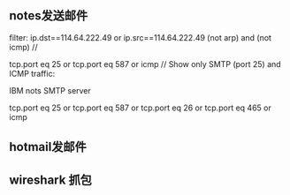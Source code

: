 
## notes发送邮件

filter: ip.dst==114.64.222.49 or ip.src==114.64.222.49
(not arp) and (not icmp) // 

tcp.port eq 25 or tcp.port eq 587 or icmp    // Show only SMTP (port 25) and ICMP traffic:

IBM nots SMTP server
 
tcp.port eq 25 or tcp.port eq 587 or tcp.port eq 26 or tcp.port eq 465 or icmp

## hotmail发邮件


## wireshark 抓包